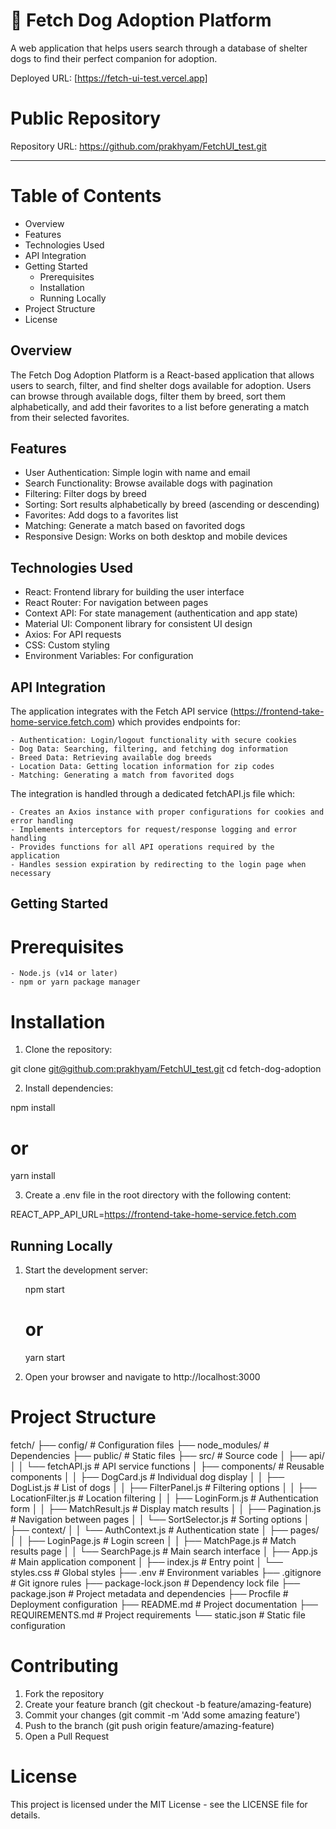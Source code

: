 # 🐶 Fetch Dog Adoption Platform

A web application that helps users search through a database of shelter dogs to find their perfect companion for adoption.

Deployed URL: [https://fetch-ui-test.vercel.app]

# Public Repository

Repository URL: https://github.com/prakhyam/FetchUI_test.git

---

# Table of Contents

- Overview
- Features
- Technologies Used
- API Integration
- Getting Started
  - Prerequisites
  - Installation
  - Running Locally
- Project Structure
- License

## Overview

The Fetch Dog Adoption Platform is a React-based application that allows users to search, filter, and find shelter dogs available for adoption. Users can browse through available dogs, filter them by breed, sort them alphabetically, and add their favorites to a list before generating a match from their selected favorites.

## Features

- User Authentication: Simple login with name and email
- Search Functionality: Browse available dogs with pagination
- Filtering: Filter dogs by breed
- Sorting: Sort results alphabetically by breed (ascending or descending)
- Favorites: Add dogs to a favorites list
- Matching: Generate a match based on favorited dogs
- Responsive Design: Works on both desktop and mobile devices

## Technologies Used

- React: Frontend library for building the user interface
- React Router: For navigation between pages
- Context API: For state management (authentication and app state)
- Material UI: Component library for consistent UI design
- Axios: For API requests
- CSS: Custom styling
- Environment Variables: For configuration

## API Integration

The application integrates with the Fetch API service (https://frontend-take-home-service.fetch.com) which provides endpoints for:

    - Authentication: Login/logout functionality with secure cookies
    - Dog Data: Searching, filtering, and fetching dog information
    - Breed Data: Retrieving available dog breeds
    - Location Data: Getting location information for zip codes
    - Matching: Generating a match from favorited dogs

The integration is handled through a dedicated fetchAPI.js file which:

    - Creates an Axios instance with proper configurations for cookies and error handling
    - Implements interceptors for request/response logging and error handling
    - Provides functions for all API operations required by the application
    - Handles session expiration by redirecting to the login page when necessary

## Getting Started

# Prerequisites

    - Node.js (v14 or later)
    - npm or yarn package manager

# Installation

1. Clone the repository:

git clone [git@github.com:prakhyam/FetchUI_test.git](https://github.com/prakhyam/FetchUI_test.git)
cd fetch-dog-adoption

2. Install dependencies:

npm install

# or

yarn install

3. Create a .env file in the root directory with the following content:

REACT_APP_API_URL=https://frontend-take-home-service.fetch.com

## Running Locally

1. Start the development server:

   npm start

   # or

   yarn start

2. Open your browser and navigate to http://localhost:3000

# Project Structure

fetch/
├── config/ # Configuration files
├── node_modules/ # Dependencies
├── public/ # Static files
├── src/ # Source code
│ ├── api/
│ │ └── fetchAPI.js # API service functions
│ ├── components/ # Reusable components
│ │ ├── DogCard.js # Individual dog display
│ │ ├── DogList.js # List of dogs
│ │ ├── FilterPanel.js # Filtering options
│ │ ├── LocationFilter.js # Location filtering
│ │ ├── LoginForm.js # Authentication form
│ │ ├── MatchResult.js # Display match results
│ │ ├── Pagination.js # Navigation between pages
│ │ └── SortSelector.js # Sorting options
│ ├── context/
│ │ └── AuthContext.js # Authentication state
│ ├── pages/
│ │ ├── LoginPage.js # Login screen
│ │ ├── MatchPage.js # Match results page
│ │ └── SearchPage.js # Main search interface
│ ├── App.js # Main application component
│ ├── index.js # Entry point
│ └── styles.css # Global styles
├── .env # Environment variables
├── .gitignore # Git ignore rules
├── package-lock.json # Dependency lock file
├── package.json # Project metadata and dependencies
├── Procfile # Deployment configuration
├── README.md # Project documentation
├── REQUIREMENTS.md # Project requirements
└── static.json # Static file configuration

# Contributing

1. Fork the repository
2. Create your feature branch (git checkout -b feature/amazing-feature)
3. Commit your changes (git commit -m 'Add some amazing feature')
4. Push to the branch (git push origin feature/amazing-feature)
5. Open a Pull Request

# License

This project is licensed under the MIT License - see the LICENSE file for details.
